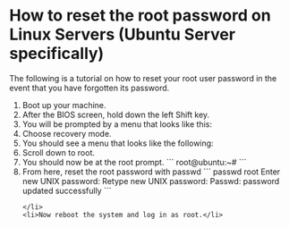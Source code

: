 # How to reset the root password on Linux Servers (Ubuntu Server specifically)

The following is a tutorial on how to reset your root user password in the event that you have forgotten its password.

<ol>
	<li>Boot up your machine.</li>
	<li>After the BIOS screen, hold down the left Shift key.</li>
	<li>You will be prompted by a menu that looks like this:</li>
	<li>Choose recovery mode.</li>
	<li>You should see a menu that looks like the following:</li>
	<li>Scroll down to root.</li>
	<li>
		You should now be at the root prompt.
		```
		root@ubuntu:~#
		```
	</li>
	<li>
		From here, reset the root password with passwd
		```
		passwd root
		Enter new UNIX password:
		Retype new UNIX password:
		Passwd: password updated successfully
		```
		
	</li>
	<li>Now reboot the system and log in as root.</li>
</ol>
